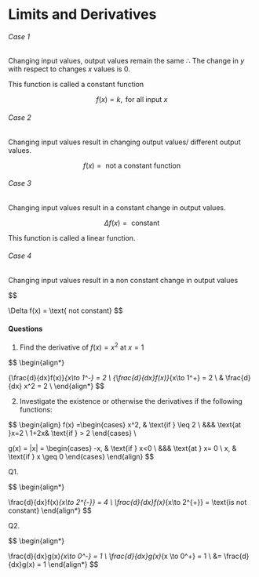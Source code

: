 # Limits and Derivatives

###### Case 1

Changing input values, output values remain the same $\therefore$ The change in $y$ with respect to changes $x$ values is $0$.

This function is called a constant function

$$
f(x) = k, \text{ for all input } x
$$

###### Case 2

Changing input values result in changing output values/ different output values.

$$
f(x) = \text{ not a constant function}
$$

###### Case 3

Changing input values result in a constant change in output values.

$$
\Delta f(x) = \text{ constant}
$$

This function is called a linear function.

###### Case 4

Changing input values result in a non constant change in output values

$$

\Delta f(x) = \text{ not constant}
$$

#### Questions

1. Find the derivative of $f(x) = x^2$ at $x=1$

$$
\begin{align*}

{\frac{d}{dx}f(x)}_{x\to 1^-}  = 2 \\
{\frac{d}{dx}f(x)}_{x\to 1^+}  = 2 \\
& \frac{d}{dx} x^2 = 2  \\
\end{align*}
$$

2. Investigate the existence or otherwise the derivatives if the following functions:

$$
\begin{align}
f(x) =\begin{cases}
x^2, & \text{if } \leq 2  \\
&&& \text{at }x=2  \\
 1+2x& \text{if } > 2
\end{cases} \\


g(x) = |x| = \begin{cases}
-x, & \text{if } x<0  \\
&&& \text{at } x= 0 \\
x, & \text{if } x \geq 0
\end{cases}
\end{align}
$$

Q1.

$$
\begin{align*}

\frac{d}{dx}f(x)_{x\to 2^{-}}  = 4 \\
\frac{d}{dx}f(x)_{x\to 2^{+}}  = \text{is not constant}
\end{align*}
$$

Q2.

$$
\begin{align*}

\frac{d}{dx}g(x)_{x\to 0^-} = 1 \\
\frac{d}{dx}g(x)_{x \to 0^+} = 1 \\
&= \frac{d}{dx}g(x) = 1
\end{align*}
$$
